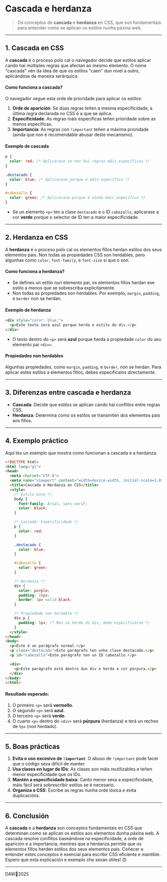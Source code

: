 # Cascada e herdanza

> Os conceptos de **cascada** e **herdanza** en CSS, que son fundamentais para entender como se aplican os estilos nunha páxina web.

---

## **1. Cascada en CSS**

A **cascada** é o proceso polo cal o navegador decide que estilos aplicar cando hai múltiples regras que afectan ao mesmo elemento. O nome "cascada" vén da idea de que os estilos "caen" dun nivel a outro, aplicándose de maneira xerárquica.

#### **Como funciona a cascada?**
O navegador segue esta orde de prioridade para aplicar os estilos:

1. **Orde de aparición**: Se dúas regras teñen a mesma especificidade, a última regra declarada no CSS é a que se aplica.
2. **Especificidade**: As regras máis específicas teñen prioridade sobre as menos específicas.
3. **Importancia**: As regras con `!important` teñen a máxima prioridade (aínda que non é recomendable abusar deste mecanismo).

#### **Exemplo de cascada**
```css
p {
  color: red; /* Aplicarase se non hai regras máis específicas */
}

.destacado {
  color: blue; /* Aplicarase porque é máis específico */
}

#cabezallo {
  color: green; /* Aplicarase porque é aínda máis específico */
}
```

- Se un elemento `<p>` ten a clase `destacado` e o ID `cabezallo`, aplicarase a cor **verde** porque o selector de ID ten a maior especificidade.

---

## **2. Herdanza en CSS**

A **herdanza** é o proceso polo cal os elementos fillos herdan estilos dos seus elementos pais. Non todas as propiedades CSS son herdables, pero algunhas como `color`, `font-family`, e `font-size` sí que o son.

#### **Como funciona a herdanza?**
- Se defines un estilo nun elemento pai, os elementos fillos herdan ese estilo a menos que se sobrescriba explicitamente.
- Non todas as propiedades son herdables. Por exemplo, `margin`, `padding`, e `border` non se herdan.

#### **Exemplo de herdanza**
```html
<div style="color: blue;">
  <p>Este texto será azul porque herda o estilo do div.</p>
</div>
```

- O texto dentro do `<p>` será **azul** porque herda a propiedade `color` do seu elemento pai `<div>`.

#### **Propiedades non herdables**
Algunhas propiedades, como `margin`, `padding`, e `border`, non se herdan. Para aplicar estes estilos a elementos fillos, debes especificalos directamente.

---

## **3. Diferenzas entre cascada e herdanza**

- **Cascada**: Decide que estilos se aplican cando hai conflitos entre regras CSS.
- **Herdanza**: Determina como os estilos se transmiten dos elementos pais aos fillos.

---

## **4. Exemplo práctico**

Aquí tes un exemplo que mostra como funcionan a cascada e a herdanza:

```html
<!DOCTYPE html>
<html lang="gl">
<head>
  <meta charset="UTF-8">
  <meta name="viewport" content="width=device-width, initial-scale=1.0">
  <title>Cascada e Herdanza en CSS</title>
  <style>
    /* Estilo base */
    body {
      font-family: Arial, sans-serif;
      color: black;
    }

    /* Cascada: Especificidade */
    p {
      color: red;
    }

    .destacado {
      color: blue;
    }

    #cabezallo {
      color: green;
    }

    /* Herdanza */
    div {
      color: purple;
      padding: 10px;
      border: 1px solid black;
    }

    /* Propiedade non herdable */
    div p {
      padding: 5px; /* Non se herda do div, debe especificarse */
    }
  </style>
</head>
<body>
  <p>Este é un parágrafo normal.</p>
  <p class="destacado">Este parágrafo ten unha clase destacado.</p>
  <p id="cabezallo">Este parágrafo ten un ID cabezallo.</p>

  <div>
    <p>Este parágrafo está dentro dun div e herda a cor púrpura.</p>
  </div>
</body>
</html>
```

#### **Resultado esperado**:
1. O primeiro `<p>` será **vermello**.
2. O segundo `<p>` será **azul**.
3. O terceiro `<p>` será **verde**.
4. O cuarto `<p>` dentro do `<div>` será **púrpura** (herdanza) e terá un recheo de `5px` (non herdado).

---

## **5. Boas prácticas**

1. **Evita o uso excesivo de `!important`**: O abuso de `!important` pode facer que o código sexa difícil de manter.
2. **Usa clases en lugar de IDs**: As clases son máis reutilizables e teñen menor especificidade que os IDs.
3. **Mantén a especificidade baixa**: Canto menor sexa a especificidade, máis fácil será sobrescribir estilos se é necesario.
4. **Organiza o CSS**: Escribe as regras nunha orde lóxica e evita duplicacións.

---

## **6. Conclusión**

A **cascada** e a **herdanza** son conceptos fundamentais en CSS que determinan como se aplican os estilos aos elementos dunha páxina web. A cascada resolve conflitos baseándose na especificidade, a orde de aparición e a importancia, mentres que a herdanza permite que os elementos fillos herden estilos dos seus elementos pais. Coñecer e entender estes conceptos é esencial para escribir CSS eficiente e mantible. Espero que esta explicación e exemplo che sexan útiles! 😊


---

DAW🧊2025